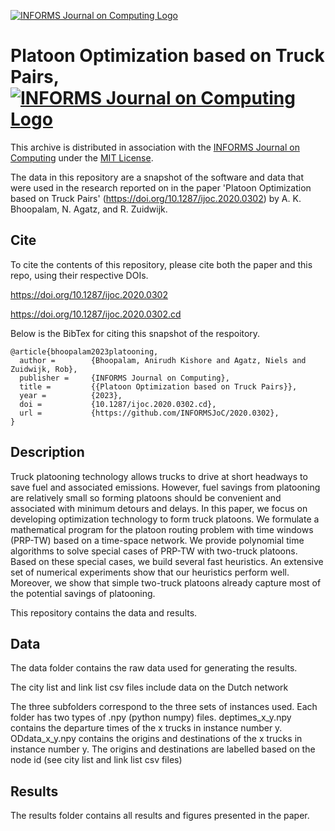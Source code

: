 [![INFORMS Journal on Computing Logo](https://INFORMSJoC.github.io/logos/INFORMS_Journal_on_Computing_Header.jpg)](https://pubsonline.informs.org/journal/ijoc)

# Platoon Optimization based on Truck Pairs,[![INFORMS Journal on Computing Logo](https://INFORMSJoC.github.io/logos/INFORMS_Journal_on_Computing_Header.jpg)](https://pubsonline.informs.org/journal/ijoc)

This archive is distributed in association with the [INFORMS Journal on
Computing](https://pubsonline.informs.org/journal/ijoc) under the [MIT License](LICENSE).

The data in this repository are a snapshot of the software and data
that were used in the research reported on in the paper 
'Platoon Optimization based on Truck Pairs' (https://doi.org/10.1287/ijoc.2020.0302) by A. K. Bhoopalam, N. Agatz, and R. Zuidwijk.
 
## Cite

To cite the contents of this repository, please cite both the paper and this repo, using their respective DOIs.

https://doi.org/10.1287/ijoc.2020.0302

https://doi.org/10.1287/ijoc.2020.0302.cd

Below is the BibTex for citing this snapshot of the respoitory.

```
@article{bhoopalam2023platooning,
  author =        {Bhoopalam, Anirudh Kishore and Agatz, Niels and Zuidwijk, Rob},
  publisher =     {INFORMS Journal on Computing},
  title =         {{Platoon Optimization based on Truck Pairs}},
  year =          {2023},
  doi =           {10.1287/ijoc.2020.0302.cd},
  url =           {https://github.com/INFORMSJoC/2020.0302},
}  
```

## Description

Truck platooning technology allows trucks to drive at short headways to save fuel and associated emissions. However, fuel savings from platooning are relatively small so forming platoons should be convenient and associated with minimum detours and delays. In this paper, we focus on developing optimization technology to form truck platoons. We formulate a mathematical program for the platoon routing problem with time windows (PRP-TW) based on a time-space network. We provide polynomial time algorithms to solve special cases of PRP-TW with two-truck platoons. Based on these special cases, we build several fast heuristics. An extensive set of numerical experiments show that our heuristics perform well. Moreover, we show that simple two-truck platoons already capture most of the potential savings of platooning. 

This repository contains the data and results.

## Data
The data folder contains the raw data used for generating the results. 

The city list and link list csv files include data on the Dutch network

The three subfolders correspond to the three sets of instances used. Each folder has two types of .npy (python numpy) files. deptimes_x_y.npy contains the departure times of the x trucks in instance number y. ODdata_x_y.npy contains the origins and destinations of the x trucks in instance number y. The origins and destinations are labelled based on the node id (see city list and link list csv files)

## Results

The results folder contains all results and figures presented in the paper. 
